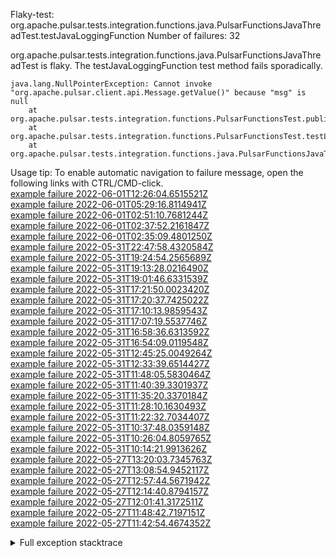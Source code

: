         
Flaky-test: org.apache.pulsar.tests.integration.functions.java.PulsarFunctionsJavaThreadTest.testJavaLoggingFunction
Number of failures: 32

org.apache.pulsar.tests.integration.functions.java.PulsarFunctionsJavaThreadTest is flaky. The testJavaLoggingFunction test method fails sporadically.

```
java.lang.NullPointerException: Cannot invoke "org.apache.pulsar.client.api.Message.getValue()" because "msg" is null
	at org.apache.pulsar.tests.integration.functions.PulsarFunctionsTest.publishAndConsumeMessages(PulsarFunctionsTest.java:1583)
	at org.apache.pulsar.tests.integration.functions.PulsarFunctionsTest.testLoggingFunction(PulsarFunctionsTest.java:1506)
	at org.apache.pulsar.tests.integration.functions.java.PulsarFunctionsJavaTest.testJavaLoggingFunction(PulsarFunctionsJavaTest.java:111)
```

Usage tip: To enable automatic navigation to failure message, open the following links with CTRL/CMD-click.  
[example failure 2022-06-01T12:26:04.6515521Z](https://github.com/apache/pulsar/runs/6688102709?check_suite_focus=true#step:11:15423)  
[example failure 2022-06-01T05:29:16.8114941Z](https://github.com/apache/pulsar/runs/6683214151?check_suite_focus=true#step:11:15292)  
[example failure 2022-06-01T02:51:10.7681244Z](https://github.com/apache/pulsar/runs/6681840338?check_suite_focus=true#step:11:25916)  
[example failure 2022-06-01T02:37:52.2161847Z](https://github.com/apache/pulsar/runs/6681840338?check_suite_focus=true#step:11:15334)  
[example failure 2022-06-01T02:35:09.4801250Z](https://github.com/apache/pulsar/runs/6681828478?check_suite_focus=true#step:11:15545)  
[example failure 2022-05-31T22:47:58.4320584Z](https://github.com/apache/pulsar/runs/6679626610?check_suite_focus=true#step:11:15431)  
[example failure 2022-05-31T19:24:54.2565689Z](https://github.com/apache/pulsar/runs/6676697297?check_suite_focus=true#step:11:36321)  
[example failure 2022-05-31T19:13:28.0216490Z](https://github.com/apache/pulsar/runs/6676697297?check_suite_focus=true#step:11:25828)  
[example failure 2022-05-31T19:01:46.6331539Z](https://github.com/apache/pulsar/runs/6676697297?check_suite_focus=true#step:11:15355)  
[example failure 2022-05-31T17:21:50.0023420Z](https://github.com/apache/pulsar/runs/6674462885?check_suite_focus=true#step:11:37763)  
[example failure 2022-05-31T17:20:37.7425022Z](https://github.com/apache/pulsar/runs/6674352687?check_suite_focus=true#step:11:36737)  
[example failure 2022-05-31T17:10:13.9859543Z](https://github.com/apache/pulsar/runs/6674462885?check_suite_focus=true#step:11:27590)  
[example failure 2022-05-31T17:07:19.5537746Z](https://github.com/apache/pulsar/runs/6674352687?check_suite_focus=true#step:11:26138)  
[example failure 2022-05-31T16:58:36.6313592Z](https://github.com/apache/pulsar/runs/6674462885?check_suite_focus=true#step:11:17117)  
[example failure 2022-05-31T16:54:09.0119548Z](https://github.com/apache/pulsar/runs/6674352687?check_suite_focus=true#step:11:15560)  
[example failure 2022-05-31T12:45:25.0049264Z](https://github.com/apache/pulsar/runs/6670351872?check_suite_focus=true#step:11:25905)  
[example failure 2022-05-31T12:33:39.6514427Z](https://github.com/apache/pulsar/runs/6670351872?check_suite_focus=true#step:11:15517)  
[example failure 2022-05-31T11:48:05.5830464Z](https://github.com/apache/pulsar/runs/6669100532?check_suite_focus=true#step:11:36570)  
[example failure 2022-05-31T11:40:39.3301937Z](https://github.com/apache/pulsar/runs/6669314168?check_suite_focus=true#step:11:27509)  
[example failure 2022-05-31T11:35:20.3370184Z](https://github.com/apache/pulsar/runs/6669100532?check_suite_focus=true#step:11:26018)  
[example failure 2022-05-31T11:28:10.1630493Z](https://github.com/apache/pulsar/runs/6669314168?check_suite_focus=true#step:11:15388)  
[example failure 2022-05-31T11:22:32.7034407Z](https://github.com/apache/pulsar/runs/6669100532?check_suite_focus=true#step:11:15621)  
[example failure 2022-05-31T10:37:48.0359148Z](https://github.com/apache/pulsar/runs/6668100152?check_suite_focus=true#step:11:36022)  
[example failure 2022-05-31T10:26:04.8059765Z](https://github.com/apache/pulsar/runs/6668100152?check_suite_focus=true#step:11:25708)  
[example failure 2022-05-31T10:14:21.9913626Z](https://github.com/apache/pulsar/runs/6668100152?check_suite_focus=true#step:11:15383)  
[example failure 2022-05-27T13:20:03.7345763Z](https://github.com/apache/pulsar/runs/6625554986?check_suite_focus=true#step:11:38162)  
[example failure 2022-05-27T13:08:54.9452117Z](https://github.com/apache/pulsar/runs/6625554986?check_suite_focus=true#step:11:27924)  
[example failure 2022-05-27T12:57:44.5671942Z](https://github.com/apache/pulsar/runs/6625554986?check_suite_focus=true#step:11:17264)  
[example failure 2022-05-27T12:14:40.8794157Z](https://github.com/apache/pulsar/runs/6624264244?check_suite_focus=true#step:11:36625)  
[example failure 2022-05-27T12:01:41.3172511Z](https://github.com/apache/pulsar/runs/6624264244?check_suite_focus=true#step:11:26091)  
[example failure 2022-05-27T11:48:42.7197151Z](https://github.com/apache/pulsar/runs/6624264244?check_suite_focus=true#step:11:15495)  
[example failure 2022-05-27T11:42:54.4674352Z](https://github.com/apache/pulsar/runs/6624176507?check_suite_focus=true#step:11:15201)  


<details>
<summary>Full exception stacktrace</summary>
<code><pre>
java.lang.NullPointerException: Cannot invoke "org.apache.pulsar.client.api.Message.getValue()" because "msg" is null
	at org.apache.pulsar.tests.integration.functions.PulsarFunctionsTest.publishAndConsumeMessages(PulsarFunctionsTest.java:1583)
	at org.apache.pulsar.tests.integration.functions.PulsarFunctionsTest.testLoggingFunction(PulsarFunctionsTest.java:1506)
	at org.apache.pulsar.tests.integration.functions.java.PulsarFunctionsJavaTest.testJavaLoggingFunction(PulsarFunctionsJavaTest.java:111)
	at java.base/jdk.internal.reflect.NativeMethodAccessorImpl.invoke0(Native Method)
	at java.base/jdk.internal.reflect.NativeMethodAccessorImpl.invoke(NativeMethodAccessorImpl.java:77)
	at java.base/jdk.internal.reflect.DelegatingMethodAccessorImpl.invoke(DelegatingMethodAccessorImpl.java:43)
	at java.base/java.lang.reflect.Method.invoke(Method.java:568)
	at org.testng.internal.MethodInvocationHelper.invokeMethod(MethodInvocationHelper.java:132)
	at org.testng.internal.InvokeMethodRunnable.runOne(InvokeMethodRunnable.java:45)
	at org.testng.internal.InvokeMethodRunnable.call(InvokeMethodRunnable.java:73)
	at org.testng.internal.InvokeMethodRunnable.call(InvokeMethodRunnable.java:11)
	at java.base/java.util.concurrent.FutureTask.run(FutureTask.java:264)
	at java.base/java.util.concurrent.ThreadPoolExecutor.runWorker(ThreadPoolExecutor.java:1136)
	at java.base/java.util.concurrent.ThreadPoolExecutor$Worker.run(ThreadPoolExecutor.java:635)
	at java.base/java.lang.Thread.run(Thread.java:833)

</pre></code>
</details>

